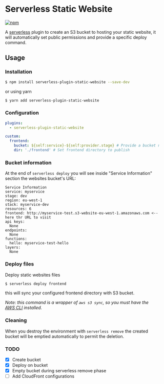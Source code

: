 # Serverless Static Website

[![npm](https://img.shields.io/npm/v/serverless-plugin-static-website.svg)](https://www.npmjs.com/package/serverless-plugin-static-website)

A [serverless](https://serverless.com) plugin to create an S3 bucket to hosting your static website, it will automatically set public permissions and provide a specific deploy command.

## Usage

### Installation

```bash
$ npm install serverless-plugin-static-website --save-dev
```
or using yarn
```bash
$ yarn add serverless-plugin-static-website
```

### Configuration

```yaml
plugins:
  - serverless-plugin-static-website

custom:
  frontend: 
    bucket: ${self:service}-${self:provider.stage} # Provide a bucket name
    dir: './frontend' # Set frontend directory to publish
```

### Bucket information

At the end of `serverless deploy` you will see inside "Service Information" section the websites bucket's URL:
```
Service Information
service: myservice
stage: dev
region: eu-west-1
stack: myservice-dev
resources: 6
frontend: http://myservice-test.s3-website-eu-west-1.amazonaws.com <-- here thr URL to visit
api keys:
  None
endpoints:
  None
functions:
  hello: myservice-test-hello
layers:
  None
```

### Deploy files

Deploy static websites files
```bash
$ serverless deploy frontend
```
this will sync your configured frontend directory with S3 bucket.

_Note: this command is a wrapper of `aws s3 sync`, so you must have the [AWS CLI](https://docs.aws.amazon.com/en_us/cli/latest/userguide/cli-chap-install.html) installed._

### Cleaning

When you destroy the environment with `serverless remove` the created bucket will be emptied automatically to permit the deletion.

### TODO

- [x] Create bucket
- [x] Deploy on bucket
- [x] Empty bucket during serverless remove phase
- [ ] Add CloudFront configurations
